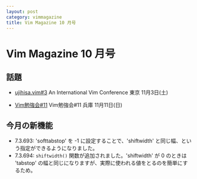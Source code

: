 ```yaml
---
layout: post
category: vimmagazine
title: Vim Magazine 10 月号
---
```


# Vim Magazine 10 月号

## 話題

- [ujihisa.vim#3](http://vim-jp.org/ujihisa.vim-3/)
  An International Vim Conference 東京 11月3日(土)

- [Vim勉強会#11](http://cotocoto.jp/event/71098)
  Vim勉強会#11 兵庫 11月11日(日)

## 今月の新機能

- 7.3.693: 'softtabstop' を -1 に設定することで、'shiftwidth' と同じ幅、という指定ができるようになりました。
- 7.3.694: `shiftwidth()` 関数が追加されました。'shiftwidth' が 0 のときは 'tabstop' の幅と同じになりますが、実際に使われる値をとるのを簡単にするため。


